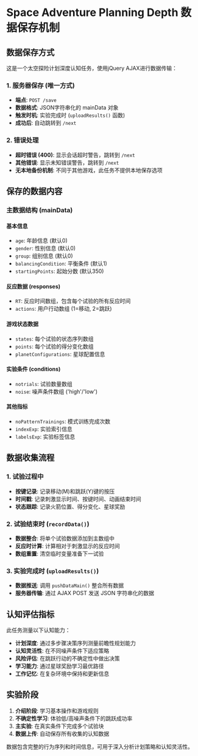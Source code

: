 # Space Adventure Planning Depth 数据保存机制

## 数据保存方式

这是一个太空探险计划深度认知任务，使用jQuery AJAX进行数据传输：

### 1. 服务器保存 (唯一方式)
- **端点**: `POST /save`
- **数据格式**: JSON字符串化的 mainData 对象
- **触发时机**: 实验完成时 (`uploadResults()` 函数)
- **成功后**: 自动跳转到 `/next`

### 2. 错误处理
- **超时错误 (400)**: 显示会话超时警告，跳转到 `/next`
- **其他错误**: 显示未知错误警告，跳转到 `/next`
- **无本地备份机制**: 不同于其他游戏，此任务不提供本地保存选项

## 保存的数据内容

### 主数据结构 (mainData)

#### 基本信息
- `age`: 年龄信息 (默认0)
- `gender`: 性别信息 (默认0)
- `group`: 组别信息 (默认0)
- `balancingCondition`: 平衡条件 (默认1)
- `startingPoints`: 起始分数 (默认350)

#### 反应数据 (responses)
- `RT`: 反应时间数组，包含每个试验的所有反应时间
- `actions`: 用户行动数组 (1=移动, 2=跳跃)

#### 游戏状态数据
- `states`: 每个试验的状态序列数组
- `points`: 每个试验的得分变化数组
- `planetConfigurations`: 星球配置信息

#### 实验条件 (conditions)
- `notrials`: 试验数量数组
- `noise`: 噪声条件数组 ('high'/'low')

#### 其他指标
- `noPatternTrainings`: 模式训练完成次数
- `indexExp`: 实验索引信息
- `labelsExp`: 实验标签信息

## 数据收集流程

### 1. 试验过程中
- **按键记录**: 记录移动(M)和跳跃(Y)键的按压
- **时间戳**: 记录刺激显示时间、按键时间、动画结束时间
- **状态跟踪**: 记录火箭位置、得分变化、星球奖励

### 2. 试验结束时 (`recordData()`)
- **数据整合**: 将单个试验数据添加到主数组中
- **反应时计算**: 计算相对于刺激显示的反应时间
- **数组重置**: 清空临时变量准备下一试验

### 3. 实验完成时 (`uploadResults()`)
- **数据推送**: 调用 `pushDataMain()` 整合所有数据
- **服务器传输**: 通过 AJAX POST 发送 JSON 字符串化的数据

## 认知评估指标

此任务测量以下认知能力：
- **计划深度**: 通过多步骤决策序列测量前瞻性规划能力
- **认知灵活性**: 在不同噪声条件下适应策略
- **风险评估**: 在跳跃行动的不确定性中做出决策
- **学习能力**: 通过星球奖励学习最优路径
- **工作记忆**: 在复杂环境中保持和更新信息

## 实验阶段

1. **介绍阶段**: 学习基本操作和游戏规则
2. **不确定性学习**: 体验低/高噪声条件下的跳跃成功率
3. **主实验**: 在真实条件下完成多个试验块
4. **数据上传**: 自动保存所有收集的认知数据

数据包含完整的行为序列和时间信息，可用于深入分析计划策略和认知灵活性。
